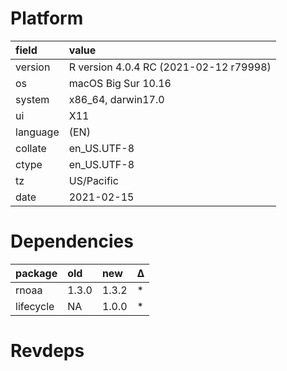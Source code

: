 # Platform

|field    |value                                  |
|:--------|:--------------------------------------|
|version  |R version 4.0.4 RC (2021-02-12 r79998) |
|os       |macOS Big Sur 10.16                    |
|system   |x86_64, darwin17.0                     |
|ui       |X11                                    |
|language |(EN)                                   |
|collate  |en_US.UTF-8                            |
|ctype    |en_US.UTF-8                            |
|tz       |US/Pacific                             |
|date     |2021-02-15                             |

# Dependencies

|package   |old   |new   |Δ  |
|:---------|:-----|:-----|:--|
|rnoaa     |1.3.0 |1.3.2 |*  |
|lifecycle |NA    |1.0.0 |*  |

# Revdeps


